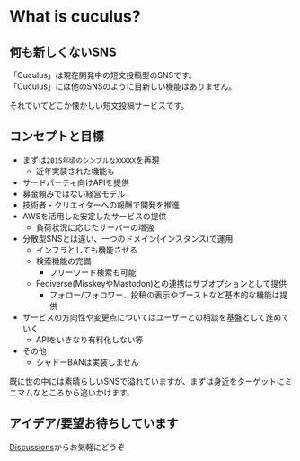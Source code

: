 # What is cuculus?

## 何も新しくないSNS
「Cuculus」は現在開発中の短文投稿型のSNSです。  
「Cuculus」には他のSNSのように目新しい機能はありません。  

それでいてどこか懐かしい短文投稿サービスです。

## コンセプトと目標
- まずは`2015年頃のシンプルなXXXXX`を再現
  - 近年実装された機能も
- サードパーティ向けAPIを提供
- 募金頼みではない経営モデル
- 技術者・クリエイターへの報酬で開発を推進
- AWSを活用した安定したサービスの提供
  - 負荷状況に応じたサーバーの増強
- 分散型SNSとは違い、一つのドメイン(インスタンス)で運用
  - インフラとしても機能させる
  - 検索機能の完備
    - フリーワード検索も可能
  - Fediverse(MisskeyやMastodon)との連携はサブオプションとして提供
    - フォロー/フォロワー、投稿の表示やブーストなど基本的な機能は提供
- サービスの方向性や変更点についてはユーザーとの相談を基盤として進めていく
  - APIをいきなり有料化しない等
- その他
  - シャドーBANは実装しません

既に世の中には素晴らしいSNSで溢れていますが、まずは身近をターゲットにミニマムなところから追いかけます。

## アイデア/要望お待ちしています

[Discussions](https://github.com/orgs/cuculus-dev/discussions)からお気軽にどうぞ

<!--

**Here are some ideas to get you started:**

🙋‍♀️ A short introduction - what is your organization all about?
🌈 Contribution guidelines - how can the community get involved?
👩‍💻 Useful resources - where can the community find your docs? Is there anything else the community should know?
🍿 Fun facts - what does your team eat for breakfast?
🧙 Remember, you can do mighty things with the power of [Markdown](https://docs.github.com/github/writing-on-github/getting-started-with-writing-and-formatting-on-github/basic-writing-and-formatting-syntax)
-->
